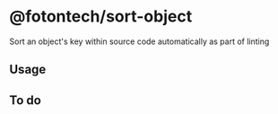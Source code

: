 # @fotontech/sort-object

Sort an object's key within source code automatically as part of linting

## Usage

## To do
